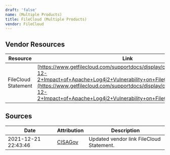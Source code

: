 ```yaml
---
draft: 'false'
name: (Multiple Products)
title: FileCloud (Multiple Products)
vendor: FileCloud
---
```


## Vendor Resources
| Resource | Link |
| --- | --- |
| FileCloud Statement | [https://www.getfilecloud.com/supportdocs/display/cloud/Advisory+2021-12-2+Impact+of+Apache+Log4j2+Vulnerability+on+FileCloud+Customers](https://www.getfilecloud.com/supportdocs/display/cloud/Advisory+2021-12-2+Impact+of+Apache+Log4j2+Vulnerability+on+FileCloud+Customers) |



## Sources
| Date | Attribution | Description |
| --- | --- | --- |
| 2021-12-21 22:43:46 | [CISAGov](https://raw.githubusercontent.com/cisagov/log4j-affected-db/develop/README.md) | Updated vendor link FileCloud Statement.  |
